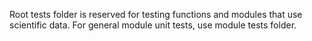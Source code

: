 Root tests folder is reserved for testing functions and modules that use scientific data. For general module unit tests, use module tests folder.
